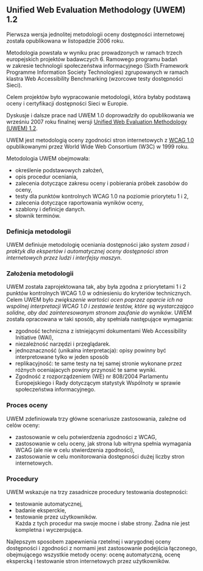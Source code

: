 ## Unified Web Evaluation Methodology (UWEM) 1.2

Pierwsza wersja jednolitej metodologii oceny dostępności internetowej została opublikowana w listopadzie 2006 roku. 

Metodologia powstała w wyniku prac prowadzonych w ramach trzech europejskich projektów badawczych 6. Ramowego programu badań w&nbsp;zakresie technologii społeczeństwa informacyjnego (Sixth Framework Programme Information Society Technologies) zgrupowanych w&nbsp;ramach klastra Web Accessibility Benchmarking (wzorcowe testy dostępności Sieci). 

Celem projektów było wypracowanie metodologii, która byłaby podstawą oceny i certyfikacji dostępności Sieci w Europie. 

Dyskusje i dalsze prace nad UWEM 1.0 doprowadziły do opublikowania we wrześniu 2007 roku finalnej wersji [Unified Web Evaluation Methodology (UWEM) 1.2](http://www.wabcluster.org/uwem1_2/).

UWEM jest metodologią oceny zgodności stron internetowych z [WCAG 1.0](https://www.w3.org/TR/WAI-WEBCONTENT/) opublikowanymi przez World Wide Web Consortium (W3C) w 1999 roku.

Metodologia UWEM obejmowała:
- określenie podstawowych założeń,
- opis procedur oceniania,
- zalecenia dotyczące zakresu oceny i pobierania próbek zasobów do oceny, 
- testy dla punktów kontrolnych WCAG 1.0 na poziomie priorytetu 1 i 2,
- zalecenia dotyczące raportowania wyników oceny,
- szablony i definicje danych.
- słownik terminów.

### Definicja metodologii
UWEM definiuje metodologię oceniania dostępności jako _system zasad i praktyk dla ekspertów i automatycznej oceny dostępności stron internetowych przez ludzi i interfejsy maszyn_.

### Założenia metodologii 
UWEM została zaprojektowana tak, aby była zgodna z priorytetami 1 i 2 punktów kontrolnych WCAG 1.0 w odniesieniu do kryteriów technicznych. Celem UWEM było _zwiększenie wartości ocen poprzez oparcie ich na wspólnej interpretacji WCAG 1.0 i zestawie testów, które są wystarczająco solidne, aby dać zainteresowanym stronom zaufanie do wyników_.
UWEM została opracowana w taki sposób, aby spełniała następujące wymagania:
- zgodność techniczna z istniejącymi dokumentami Web Accessibility Initiative (WAI),
- niezależność narzędzi i przeglądarek.
- jednoznaczność (unikalna interpretacja): opisy powinny być interpretowane tylko w jeden sposób
- replikacyjność: te same testy na tej samej stronie wykonane przez różnych oceniajacych powiny przynosić te same wyniki.
- Zgodność z rozporządzeniem (WE) nr 808/2004 Parlamentu Europejskiego i Rady dotyczącym statystyk Wspólnoty w sprawie społeczeństwa informacyjnego.

### Proces oceny
UWEM zdefiniowała trzy główne scenariusze zastosowania, zależne od celów oceny:
- zastosowanie w celu potwierdzenia zgodności z WCAG,
- zastosowanie w celu oceny, jak strona lub witryna spełnia wymagania WCAG (ale nie w celu stwierdzenia zgodności),
- zastosowanie w celu monitorowania dostępności dużej liczby stron internetowych.

### Procedury 
UWEM wskazuje na trzy zasadnicze procedury testowania dostepności:
- testowanie automatycznej,
- badanie eksperckie,
- testowanie przez użytkowników.   
Każda z tych procedur ma swoje mocne i słabe strony. Żadna nie jest kompletna i wyczerpująca. 

Najlepszym sposobem zapewnienia rzetelnej i warygodnej oceny dostępności i zgodności z normami jest zastosowanie podejścia łączonego, obejmującego wszystkie metody oceny: ocenę automatyczną, ocenę ekspercką i testowanie stron internetowych przez użytkowników.


